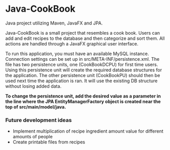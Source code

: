 # Java-CookBook
Java project utilizing Maven, JavaFX and JPA. 

Java-CookBook is a small project that resembles a cook book. Users can add and edit recipes to the database and then categorize and sort them.
All actions are handled through a JavaFX graphical user interface.

To run this application, you must have an available MySQL instance. Connection settings can be set up in src/META-INF/persistence.xml.
The file has two persistence units, one (CookBookDCPU) for first time users. Using this persistence unit will create the required database structures for the application. The other persistence unit (CookBookPU) should then be used next time the application is ran. It will use the existing DB structure without losing added data.

**To change the persistence unit, add the desired value as a parameter in the line where the JPA EntityManagerFactory object is created near the top of src/main/model/java.**

### Future development ideas

* Implement multiplication of recipe ingredient amount value for different amounts of people
* Create printable files from recipes
